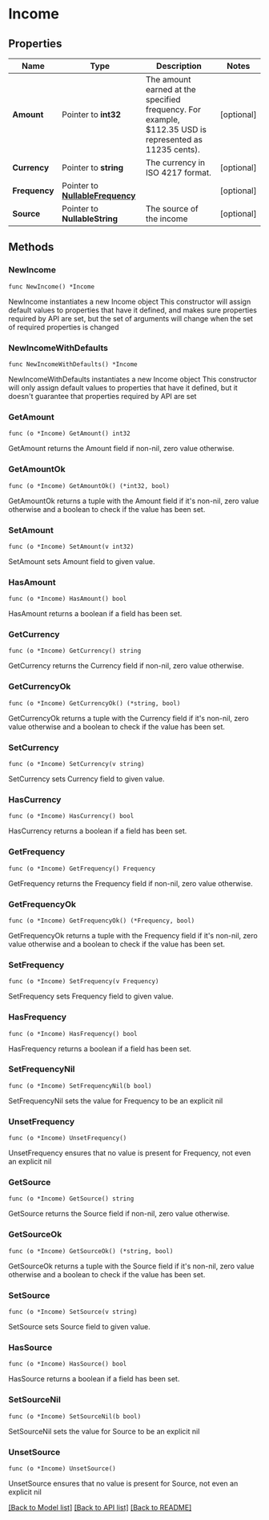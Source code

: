 # Income

## Properties

Name | Type | Description | Notes
------------ | ------------- | ------------- | -------------
**Amount** | Pointer to **int32** | The amount earned at the specified frequency. For example, $112.35 USD is represented as 11235 cents). | [optional] 
**Currency** | Pointer to **string** | The currency in ISO 4217 format. | [optional] 
**Frequency** | Pointer to [**NullableFrequency**](Frequency.md) |  | [optional] 
**Source** | Pointer to **NullableString** | The source of the income | [optional] 

## Methods

### NewIncome

`func NewIncome() *Income`

NewIncome instantiates a new Income object
This constructor will assign default values to properties that have it defined,
and makes sure properties required by API are set, but the set of arguments
will change when the set of required properties is changed

### NewIncomeWithDefaults

`func NewIncomeWithDefaults() *Income`

NewIncomeWithDefaults instantiates a new Income object
This constructor will only assign default values to properties that have it defined,
but it doesn't guarantee that properties required by API are set

### GetAmount

`func (o *Income) GetAmount() int32`

GetAmount returns the Amount field if non-nil, zero value otherwise.

### GetAmountOk

`func (o *Income) GetAmountOk() (*int32, bool)`

GetAmountOk returns a tuple with the Amount field if it's non-nil, zero value otherwise
and a boolean to check if the value has been set.

### SetAmount

`func (o *Income) SetAmount(v int32)`

SetAmount sets Amount field to given value.

### HasAmount

`func (o *Income) HasAmount() bool`

HasAmount returns a boolean if a field has been set.

### GetCurrency

`func (o *Income) GetCurrency() string`

GetCurrency returns the Currency field if non-nil, zero value otherwise.

### GetCurrencyOk

`func (o *Income) GetCurrencyOk() (*string, bool)`

GetCurrencyOk returns a tuple with the Currency field if it's non-nil, zero value otherwise
and a boolean to check if the value has been set.

### SetCurrency

`func (o *Income) SetCurrency(v string)`

SetCurrency sets Currency field to given value.

### HasCurrency

`func (o *Income) HasCurrency() bool`

HasCurrency returns a boolean if a field has been set.

### GetFrequency

`func (o *Income) GetFrequency() Frequency`

GetFrequency returns the Frequency field if non-nil, zero value otherwise.

### GetFrequencyOk

`func (o *Income) GetFrequencyOk() (*Frequency, bool)`

GetFrequencyOk returns a tuple with the Frequency field if it's non-nil, zero value otherwise
and a boolean to check if the value has been set.

### SetFrequency

`func (o *Income) SetFrequency(v Frequency)`

SetFrequency sets Frequency field to given value.

### HasFrequency

`func (o *Income) HasFrequency() bool`

HasFrequency returns a boolean if a field has been set.

### SetFrequencyNil

`func (o *Income) SetFrequencyNil(b bool)`

 SetFrequencyNil sets the value for Frequency to be an explicit nil

### UnsetFrequency
`func (o *Income) UnsetFrequency()`

UnsetFrequency ensures that no value is present for Frequency, not even an explicit nil
### GetSource

`func (o *Income) GetSource() string`

GetSource returns the Source field if non-nil, zero value otherwise.

### GetSourceOk

`func (o *Income) GetSourceOk() (*string, bool)`

GetSourceOk returns a tuple with the Source field if it's non-nil, zero value otherwise
and a boolean to check if the value has been set.

### SetSource

`func (o *Income) SetSource(v string)`

SetSource sets Source field to given value.

### HasSource

`func (o *Income) HasSource() bool`

HasSource returns a boolean if a field has been set.

### SetSourceNil

`func (o *Income) SetSourceNil(b bool)`

 SetSourceNil sets the value for Source to be an explicit nil

### UnsetSource
`func (o *Income) UnsetSource()`

UnsetSource ensures that no value is present for Source, not even an explicit nil

[[Back to Model list]](../README.md#documentation-for-models) [[Back to API list]](../README.md#documentation-for-api-endpoints) [[Back to README]](../README.md)



